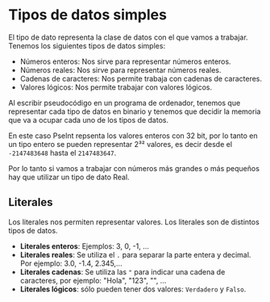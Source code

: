 # Tipos de datos simples

El tipo de dato representa la clase de datos con el que vamos a trabajar. Tenemos los siguientes tipos de datos simples:

* Números enteros: Nos sirve para representar números enteros.
* Números reales: Nos sirve para representar números reales.
* Cadenas de caracteres: Nos permite trabaja con cadenas de caracteres.
* Valores lógicos: Nos permite trabajar con valores lógicos.

Al escribir pseudocódigo en un programa de ordenador, tenemos que representar cada tipo de datos en binario y tenemos que decidir la memoria que va a ocupar cada uno de los tipos de datos.

En este caso PseInt repsenta los valores enteros con 32 bit, por lo tanto en un tipo entero se pueden representar 2³² valores, es decir desde el `-2147483648` hasta el `2147483647`.

Por lo tanto si vamos a trabajar con números más grandes o más pequeños hay que utilizar un tipo de dato Real.

## Literales

Los literales nos permiten representar valores. Los literales son de distintos tipos de datos. 

* **Literales enteros**: Ejemplos: 3, 0, -1, ...
* **Literales reales**: Se utiliza el `.` para separar la parte entera y decimal. Por ejemplo: 3.0, -1.4, 2.345,...
* **Literales cadenas**: Se utiliza las `"` para indicar una cadena de caracteres, por ejemplo: "Hola", "123", "", ...
* **Literales lógicos**: sólo pueden tener dos valores: `Verdadero` y `Falso`.

